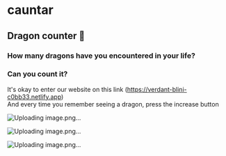 # cauntar
## Dragon counter 🐉
### How many dragons have you encountered in your life?
### Can you count it?
It's okay to enter our website on this link (https://verdant-blini-c0bb33.netlify.app)<br>
And every time you remember seeing a dragon, press the increase button<br>

![Uploading image.png…]() <br>

![Uploading image.png…]() <br>

![Uploading image.png…]() <br>



